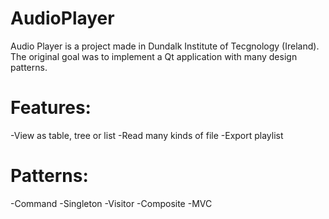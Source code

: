 AudioPlayer
===========

Audio Player is a project made in Dundalk Institute of Tecgnology (Ireland). 
The original goal was to implement a Qt application with many design patterns. 

# Features:
-View as table, tree or list
-Read many kinds of file
-Export playlist


# Patterns:
-Command
-Singleton
-Visitor
-Composite
-MVC


